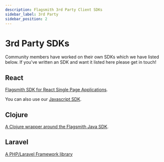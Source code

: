 ```yaml
---
description: Flagsmith 3rd Party Client SDKs
sidebar_label: 3rd Party
sidebar_position: 2
---
```


# 3rd Party SDKs

Community members have worked on their own SDKs which we have listed below. If you've written an SDK and want it listed
here please get in touch!

## React

[Flagsmith SDK for React Single Page Applications](https://github.com/TheMagoo73/flagsmith-react).

You can also use our [Javascript SDK](client-side/javascript.md).

## Clojure

[A Clojure wrapper around the Flagsmith Java SDK](https://github.com/Global-Online-Health/flagsmith-clj).

## Laravel

[A PHP/Laravel Framework library](https://github.com/clearlyip/laravel-flagsmith)
